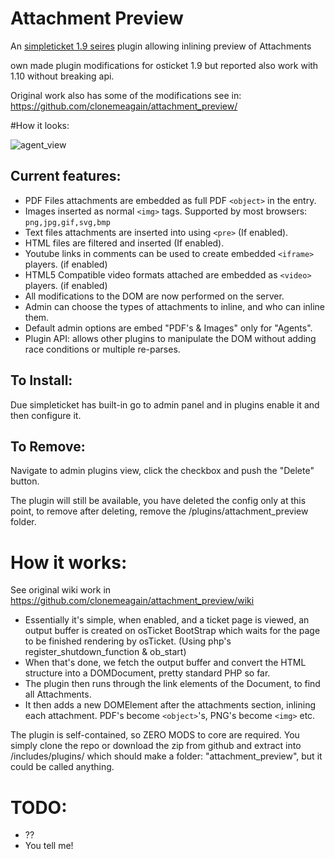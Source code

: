 # Attachment Preview

An [simpleticket 1.9 seires](https://gitlab.com/venenux/simpleticket109) plugin allowing inlining preview of Attachments

own made plugin modifications for osticket 1.9 but reported also work with 1.10 without breaking api.

Original work also has some of the modifications see in: https://github.com/clonemeagain/attachment_preview/

#How it looks:

![agent_view](https://cloud.githubusercontent.com/assets/5077391/15166401/bedd01fc-1761-11e6-8814-178c7d4efc03.png)

## Current features:
- PDF Files attachments are embedded as full PDF `<object>` in the entry.
- Images inserted as normal `<img>` tags. Supported by most browsers: `png,jpg,gif,svg,bmp`
- Text files attachments are inserted into using `<pre>` (If enabled). 
- HTML files are filtered and inserted (If enabled). 
- Youtube links in comments can be used to create embedded `<iframe>` players. (if enabled)
- HTML5 Compatible video formats attached are embedded as `<video>` players. (if enabled)
- All modifications to the DOM are now performed on the server.
- Admin can choose the types of attachments to inline, and who can inline them.
- Default admin options are embed "PDF's & Images" only for "Agents".
- Plugin API: allows other plugins to manipulate the DOM without adding race conditions or multiple re-parses.

## To Install:
Due simpleticket has built-in go to admin panel and in plugins enable it and then configure it.

## To Remove:
Navigate to admin plugins view, click the checkbox and push the "Delete" button.

The plugin will still be available, you have deleted the config only at this point, to remove after deleting, remove the /plugins/attachment_preview folder.


# How it works:
See original wiki work in https://github.com/clonemeagain/attachment_preview/wiki

* Essentially it's simple, when enabled, and a ticket page is viewed, an output buffer is created on osTicket BootStrap which waits for the page to be finished rendering by osTicket. (Using php's register_shutdown_function & ob_start)
* When that's done, we fetch the output buffer and convert the HTML structure into a DOMDocument, pretty standard PHP so far.
* The plugin then runs through the link elements of the Document, to find all Attachments.
* It then adds a new DOMElement after the attachments section, inlining each attachment. PDF's become `<object>`'s, PNG's become `<img>` etc. 

The plugin is self-contained, so ZERO MODS to core are required. You simply clone the repo or download the zip from github and extract into /includes/plugins/ which should make a folder: "attachment_preview", but it could be called anything. 


# TODO:
- ??
- You tell me!
